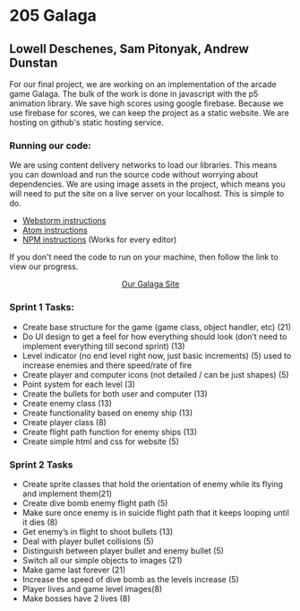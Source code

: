 # 205 Galaga
Lowell Deschenes, Sam Pitonyak, Andrew Dunstan
---
For our final project, we are working on an implementation of the arcade game Galaga.
The bulk of the work is done in javascript with the p5 animation library. We save
high scores using google firebase. Because we use firebase for scores, we can keep
the project as a static website. We are hosting on github's static hosting service.

### Running our code:
We are using content delivery networks to load our libraries. This means you can
download and run the source code without worrying about dependencies.
We are using image assets in the project, which means you will need to put the
site on a live server on your localhost. This is simple to do.
- [Webstorm instructions](https://blog.jetbrains.com/webstorm/2013/03/built-in-server-in-webstorm-6/)
- [Atom instructions](https://atom.io/packages/atom-live-server)
- [NPM instructions](https://www.npmjs.com/package/live-server) (Works for every editor)

If you don't need the code to run on your machine, then follow the link to view
our progress.

<p align="center"><a href="https://adunstan3.github.io/">Our Galaga Site</a></p>

### Sprint 1 Tasks:
- Create base structure for the game (game class, object handler, etc) (21)
- Do UI design to get a feel for how everything should look (don’t need to implement
  everything till second sprint) (13)
- Level indicator (no end level right now, just basic increments) (5) used to
  increase enemies and there speed/rate of fire
- Create player and computer icons (not detailed / can be just shapes) (5)
- Point system for each level (3)
- Create the bullets for both user and computer (13)
- Create enemy class (13)
- Create functionality based on enemy ship (13)
- Create player class (8)
- Create flight path function for enemy ships  (13)
- Create simple html and css for website (5)

### Sprint 2 Tasks
- Create sprite classes that hold the orientation of enemy while its flying and implement them(21)
- Create dive bomb enemy flight path (5)
- Make sure once enemy is in suicide flight path that it keeps looping until it dies (8)
- Get enemy’s in flight to shoot bullets (13)
- Deal with player bullet collisions (5)
- Distinguish between player bullet and enemy bullet (5)
- Switch all our simple objects to images  (21)
- Make game last forever (21)
- Increase the speed of dive bomb as the levels increase (5)
- Player lives and game level images(8)
- Make bosses have 2 lives (8)

